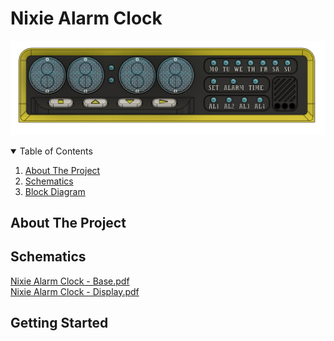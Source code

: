 # Nixie Alarm Clock
![Front.png](images/Front.PNG)

<!-- TABLE OF CONTENTS -->
<details open="open">
  <summary>Table of Contents</summary>
  <ol>
    <li><a href="#about-the-project">About The Project</a></li>
    <li><a href="#schematics">Schematics</a></li>
    <li><a href="#getting-started">Block Diagram</a></li>
  </ol>
</details>


<!-- ABOUT THE PROJECT -->
## About The Project


<!-- SCHEMATICS -->
## Schematics
[Nixie Alarm Clock - Base.pdf](Nixie%20Alarm%20Clock%20-%20Base.pdf)\
[Nixie Alarm Clock - Display.pdf](Nixie%20Alarm%20Clock%20-%20Display.pdf)


<!-- GETTING STARTED -->
## Getting Started

